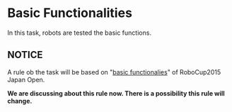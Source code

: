 # Basic Functionalities
In this task, robots are tested the basic functions.

## NOTICE
A rule ob the task will be based on "[basic functionalies](basicfunctionalities_slide.pdf)" of RoboCup2015 Japan Open.

**We are discussing about this rule now. There is a possibility this rule will change.**
